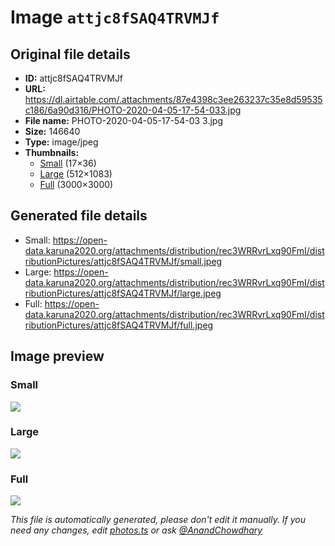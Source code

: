 # Image `attjc8fSAQ4TRVMJf`

## Original file details

- **ID:** attjc8fSAQ4TRVMJf
- **URL:** https://dl.airtable.com/.attachments/87e4398c3ee263237c35e8d59535c186/6a90d316/PHOTO-2020-04-05-17-54-033.jpg
- **File name:** PHOTO-2020-04-05-17-54-03 3.jpg
- **Size:** 146640
- **Type:** image/jpeg
- **Thumbnails:**
  - [Small](https://dl.airtable.com/.attachmentThumbnails/32dacdc850fe2091b311784e9b191aa6/5119b9c5) (17×36)
  - [Large](https://dl.airtable.com/.attachmentThumbnails/f94fd8a9b4e3ff99b4b866057c3f4ed9/a12d7d32) (512×1083)
  - [Full](https://dl.airtable.com/.attachmentThumbnails/4812ecdf7e3fe8fc546868827fbf1ab8/28f4e32a) (3000×3000)

## Generated file details

- Small: https://open-data.karuna2020.org/attachments/distribution/rec3WRRvrLxq90FmI/distributionPictures/attjc8fSAQ4TRVMJf/small.jpeg
- Large: https://open-data.karuna2020.org/attachments/distribution/rec3WRRvrLxq90FmI/distributionPictures/attjc8fSAQ4TRVMJf/large.jpeg
- Full: https://open-data.karuna2020.org/attachments/distribution/rec3WRRvrLxq90FmI/distributionPictures/attjc8fSAQ4TRVMJf/full.jpeg

## Image preview

### Small

![](https://open-data.karuna2020.org/attachments/distribution/rec3WRRvrLxq90FmI/distributionPictures/attjc8fSAQ4TRVMJf/small.jpeg)

### Large

![](https://open-data.karuna2020.org/attachments/distribution/rec3WRRvrLxq90FmI/distributionPictures/attjc8fSAQ4TRVMJf/large.jpeg)

### Full

![](https://open-data.karuna2020.org/attachments/distribution/rec3WRRvrLxq90FmI/distributionPictures/attjc8fSAQ4TRVMJf/full.jpeg)

_This file is automatically generated, please don't edit it manually. If you need any changes, edit [photos.ts](/photos.ts) or ask [@AnandChowdhary](https://github.com/AnandChowdhary)_
